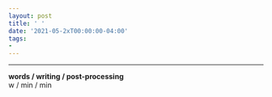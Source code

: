```yaml
---
layout: post
title: ' '
date: '2021-05-2xT00:00:00-04:00'
tags:
- 
--- 
```


<!-- {:target="_blank"} -->



---


<!-- hyperlink bank -->


<!-- &#042; = asterisk -->
<!-- &#039; = single quote '-->

**words / writing / post-processing**  
w / min / min